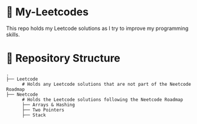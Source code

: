 # 📜 My-Leetcodes
This repo holds my Leetcode solutions as I try to improve my programming skills. 

# 📂 Repository Structure
    .
    ├── Leetcode
          # Holds any Leetcode solutions that are not part of the Neetcode Roadmap 
    ├── Neetcode
          # Holds the Leetcode solutions following the Neetcode Roadmap
          ├── Arrays & Hashing
          ├── Two Pointers
          ├── Stack
